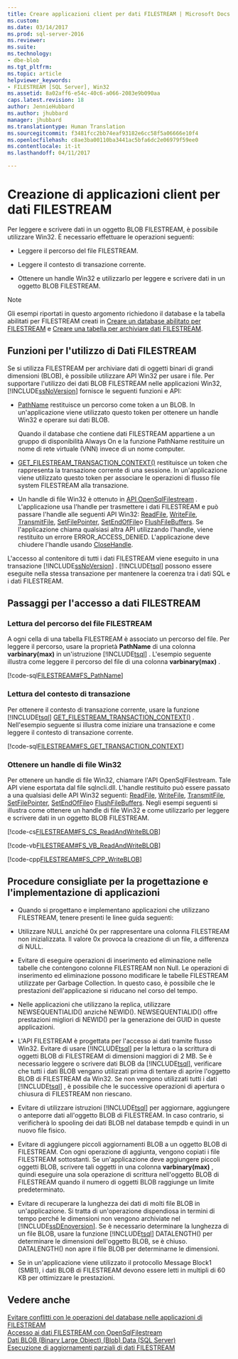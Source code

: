 ```yaml
---
title: Creare applicazioni client per dati FILESTREAM | Microsoft Docs
ms.custom: 
ms.date: 03/14/2017
ms.prod: sql-server-2016
ms.reviewer: 
ms.suite: 
ms.technology:
- dbe-blob
ms.tgt_pltfrm: 
ms.topic: article
helpviewer_keywords:
- FILESTREAM [SQL Server], Win32
ms.assetid: 8a02aff6-e54c-40c6-a066-2083e9b090aa
caps.latest.revision: 18
author: JennieHubbard
ms.author: jhubbard
manager: jhubbard
ms.translationtype: Human Translation
ms.sourcegitcommit: f3481fcc2bb74eaf93182e6cc58f5a06666e10f4
ms.openlocfilehash: c8ae3ba00110ba3441ac5bfa6dc2e06979f59ee0
ms.contentlocale: it-it
ms.lasthandoff: 04/11/2017

---
```

# <a name="create-client-applications-for-filestream-data"></a>Creazione di applicazioni client per dati FILESTREAM
  Per leggere e scrivere dati in un oggetto BLOB FILESTREAM, è possibile utilizzare Win32. È necessario effettuare le operazioni seguenti:  
  
-   Leggere il percorso del file FILESTREAM.  
  
-   Leggere il contesto di transazione corrente.  
  
-   Ottenere un handle Win32 e utilizzarlo per leggere e scrivere dati in un oggetto BLOB FILESTREAM.  
  
> [!NOTE]  
>  Gli esempi riportati in questo argomento richiedono il database e la tabella abilitati per FILESTREAM creati in [Creare un database abilitato per FILESTREAM](../../relational-databases/blob/create-a-filestream-enabled-database.md) e [Creare una tabella per archiviare dati FILESTREAM](../../relational-databases/blob/create-a-table-for-storing-filestream-data.md).  
  
##  <a name="func"></a> Funzioni per l'utilizzo di Dati FILESTREAM  
 Se si utilizza FILESTREAM per archiviare dati di oggetti binari di grandi dimensioni (BLOB), è possibile utilizzare API Win32 per usare i file. Per supportare l'utilizzo dei dati BLOB FILESTREAM nelle applicazioni Win32, [!INCLUDE[ssNoVersion](../../includes/ssnoversion-md.md)] fornisce le seguenti funzioni e API:  
  
-   [PathName](../../relational-databases/system-functions/pathname-transact-sql.md) restituisce un percorso come token a un BLOB. In un'applicazione viene utilizzato questo token per ottenere un handle Win32 e operare sui dati BLOB.  
  
     Quando il database che contiene dati FILESTREAM appartiene a un gruppo di disponibilità Always On e la funzione PathName restituire un nome di rete virtuale (VNN) invece di un nome computer.  
  
-   [GET_FILESTREAM_TRANSACTION_CONTEXT()](../../t-sql/functions/get-filestream-transaction-context-transact-sql.md) restituisce un token che rappresenta la transazione corrente di una sessione. In un'applicazione viene utilizzato questo token per associare le operazioni di flusso file system FILESTREAM alla transazione.  
  
-   Un handle di file Win32 è ottenuto in [API OpenSqlFilestream](../../relational-databases/blob/access-filestream-data-with-opensqlfilestream.md) . L'applicazione usa l'handle per trasmettere i dati FILESTREAM e può passare l'handle alle seguenti API Win32: [ReadFile](http://go.microsoft.com/fwlink/?LinkId=86422), [WriteFile](http://go.microsoft.com/fwlink/?LinkId=86423), [TransmitFile](http://go.microsoft.com/fwlink/?LinkId=86424), [SetFilePointer](http://go.microsoft.com/fwlink/?LinkId=86425), [SetEndOfFile](http://go.microsoft.com/fwlink/?LinkId=86426)o [FlushFileBuffers](http://go.microsoft.com/fwlink/?LinkId=86427). Se l'applicazione chiama qualsiasi altra API utilizzando l'handle, viene restituito un errore ERROR_ACCESS_DENIED. L'applicazione deve chiudere l'handle usando [CloseHandle](http://go.microsoft.com/fwlink/?LinkId=86428).  
  
 L'accesso al contenitore di tutti i dati FILESTREAM viene eseguito in una transazione [!INCLUDE[ssNoVersion](../../includes/ssnoversion-md.md)] . [!INCLUDE[tsql](../../includes/tsql-md.md)] possono essere eseguite nella stessa transazione per mantenere la coerenza tra i dati SQL e i dati FILESTREAM.  
  
##  <a name="steps"></a> Passaggi per l'accesso a dati FILESTREAM  
  
###  <a name="path"></a> Lettura del percorso del file FILESTREAM  
 A ogni cella di una tabella FILESTREAM è associato un percorso del file. Per leggere il percorso, usare la proprietà **PathName** di una colonna **varbinary(max)** in un'istruzione [!INCLUDE[tsql](../../includes/tsql-md.md)] . L'esempio seguente illustra come leggere il percorso del file di una colonna **varbinary(max)** .  
  
 [!code-sql[FILESTREAM#FS_PathName](../../relational-databases/blob/codesnippet/tsql/create-client-applicatio_1.sql)]  
  
###  <a name="trx"></a> Lettura del contesto di transazione  
 Per ottenere il contesto di transazione corrente, usare la funzione [!INCLUDE[tsql](../../includes/tsql-md.md)] [GET_FILESTREAM_TRANSACTION_CONTEXT()](../../t-sql/functions/get-filestream-transaction-context-transact-sql.md) . Nell'esempio seguente si illustra come iniziare una transazione e come leggere il contesto di transazione corrente.  
  
 [!code-sql[FILESTREAM#FS_GET_TRANSACTION_CONTEXT](../../relational-databases/blob/codesnippet/tsql/create-client-applicatio_2.sql)]  
  
###  <a name="handle"></a> Ottenere un handle di file Win32  
 Per ottenere un handle di file Win32, chiamare l'API OpenSqlFilestream. Tale API viene esportata dal file sqlncli.dll. L'handle restituito può essere passato a una qualsiasi delle API Win32 seguenti: [ReadFile](http://go.microsoft.com/fwlink/?LinkId=86422), [WriteFile](http://go.microsoft.com/fwlink/?LinkId=86423), [TransmitFile](http://go.microsoft.com/fwlink/?LinkId=86424), [SetFilePointer](http://go.microsoft.com/fwlink/?LinkId=86425), [SetEndOfFile](http://go.microsoft.com/fwlink/?LinkId=86426)o [FlushFileBuffers](http://go.microsoft.com/fwlink/?LinkId=86427). Negli esempi seguenti si illustra come ottenere un handle di file Win32 e come utilizzarlo per leggere e scrivere dati in un oggetto BLOB FILESTREAM.  
  
 [!code-cs[FILESTREAM#FS_CS_ReadAndWriteBLOB](../../relational-databases/blob/codesnippet/csharp/create-client-applicatio_3.cs)]  
  
 [!code-vb[FILESTREAM#FS_VB_ReadAndWriteBLOB](../../relational-databases/blob/codesnippet/visualbasic/create-client-applicatio_4.vb)]  
  
 [!code-cpp[FILESTREAM#FS_CPP_WriteBLOB](../../relational-databases/blob/codesnippet/cpp/create-client-applicatio_5.cpp)]  
  
##  <a name="best"></a> Procedure consigliate per la progettazione e l'implementazione di applicazioni  
  
-   Quando si progettano e implementano applicazioni che utilizzano FILESTREAM, tenere presenti le linee guida seguenti:  
  
-   Utilizzare NULL anziché 0x per rappresentare una colonna FILESTREAM non inizializzata. Il valore 0x provoca la creazione di un file, a differenza di NULL.  
  
-   Evitare di eseguire operazioni di inserimento ed eliminazione nelle tabelle che contengono colonne FILESTREAM non Null. Le operazioni di inserimento ed eliminazione possono modificare le tabelle FILESTREAM utilizzate per Garbage Collection. In questo caso, è possibile che le prestazioni dell'applicazione si riducano nel corso del tempo.  
  
-   Nelle applicazioni che utilizzano la replica, utilizzare NEWSEQUENTIALID() anziché NEWID(). NEWSEQUENTIALID() offre prestazioni migliori di NEWID() per la generazione dei GUID in queste applicazioni.  
  
-   L'API FILESTREAM è progettata per l'accesso ai dati tramite flusso Win32. Evitare di usare [!INCLUDE[tsql](../../includes/tsql-md.md)] per la lettura o la scrittura di oggetti BLOB di FILESTREAM di dimensioni maggiori di 2 MB. Se è necessario leggere o scrivere dati BLOB da [!INCLUDE[tsql](../../includes/tsql-md.md)], verificare che tutti i dati BLOB vengano utilizzati prima di tentare di aprire l'oggetto BLOB di FILESTREAM da Win32. Se non vengono utilizzati tutti i dati [!INCLUDE[tsql](../../includes/tsql-md.md)] , è possibile che le successive operazioni di apertura o chiusura di FILESTREAM non riescano.  
  
-   Evitare di utilizzare istruzioni [!INCLUDE[tsql](../../includes/tsql-md.md)] per aggiornare, aggiungere o anteporre dati all'oggetto BLOB di FILESTREAM. In caso contrario, si verificherà lo spooling dei dati BLOB nel database tempdb e quindi in un nuovo file fisico.  
  
-   Evitare di aggiungere piccoli aggiornamenti BLOB a un oggetto BLOB di FILESTREAM. Con ogni operazione di aggiunta, vengono copiati i file FILESTREAM sottostanti. Se un'applicazione deve aggiungere piccoli oggetti BLOB, scrivere tali oggetti in una colonna **varbinary(max)** , quindi eseguire una sola operazione di scrittura nell'oggetto BLOB di FILESTREAM quando il numero di oggetti BLOB raggiunge un limite predeterminato.  
  
-   Evitare di recuperare la lunghezza dei dati di molti file BLOB in un'applicazione. Si tratta di un'operazione dispendiosa in termini di tempo perché le dimensioni non vengono archiviate nel [!INCLUDE[ssDEnoversion](../../includes/ssdenoversion-md.md)]. Se è necessario determinare la lunghezza di un file BLOB, usare la funzione [!INCLUDE[tsql](../../includes/tsql-md.md)] DATALENGTH() per determinare le dimensioni dell'oggetto BLOB, se è chiuso. DATALENGTH() non apre il file BLOB per determinarne le dimensioni.  
  
-   Se in un'applicazione viene utilizzato il protocollo Message Block1 (SMB1), i dati BLOB di FILESTREAM devono essere letti in multipli di 60 KB per ottimizzare le prestazioni.  
  
## <a name="see-also"></a>Vedere anche  
 [Evitare conflitti con le operazioni del database nelle applicazioni di FILESTREAM](../../relational-databases/blob/avoid-conflicts-with-database-operations-in-filestream-applications.md)   
 [Accesso ai dati FILESTREAM con OpenSqlFilestream](../../relational-databases/blob/access-filestream-data-with-opensqlfilestream.md)   
 [Dati BLOB (Binary Large Object) &#40;Blob&#41; Data &#40;SQL Server&#41;](../../relational-databases/blob/binary-large-object-blob-data-sql-server.md)   
 [Esecuzione di aggiornamenti parziali di dati FILESTREAM](../../relational-databases/blob/make-partial-updates-to-filestream-data.md)  
  
  
